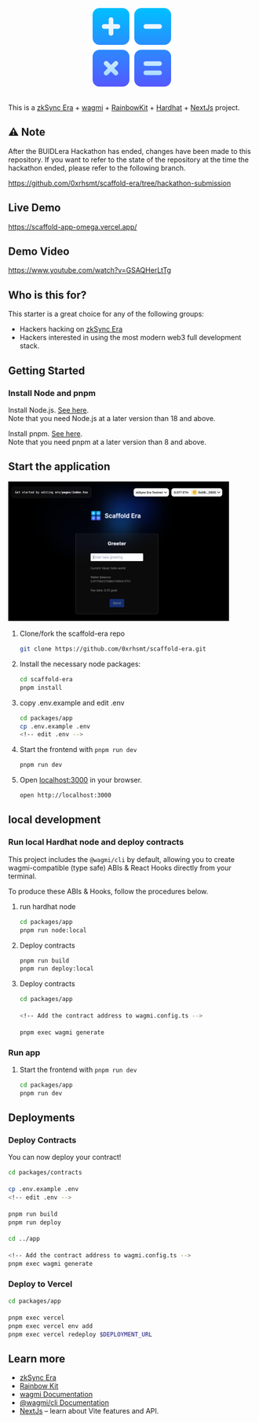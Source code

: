 <div align="center">
  <a href="https://era.zksync.io"><img alt="zkSync Era Scaffold" src="https://raw.githubusercontent.com/0xrhsmt/scaffold-era/main/docs/assets/icon.png" width=160></a>
  <br />
  <br />
</div>

This is a [zkSync Era](https://era.zksync.io/docs/) + [wagmi](https://wagmi.sh) + [RainbowKit](https://www.rainbowkit.com/) + [Hardhat](https://hardhat.org/) + [NextJs](https://nextjs.org/docs) project.

## ⚠️ Note
After the BUIDLera Hackathon has ended, changes have been made to this repository. If you want to refer to the state of the repository at the time the hackathon ended, please refer to the following branch.

https://github.com/0xrhsmt/scaffold-era/tree/hackathon-submission

## Live Demo

https://scaffold-app-omega.vercel.app/

## Demo Video

https://www.youtube.com/watch?v=GSAQHerLtTg

## Who is this for?

This starter is a great choice for any of the following groups:

- Hackers hacking on [zkSync Era](https://era.zksync.io/docs/)
- Hackers interested in using the most modern web3 full development stack.

## Getting Started

### Install Node and pnpm

Install Node.js. [See here](https://nodejs.org/en/download/).<br>
Note that you need Node.js at a later version than 18 and above.

Install pnpm. [See here](https://pnpm.io/installation/).<br>
Note that you need pnpm at a later version than 8 and above.


## Start the application

<img width="450" alt="screenshot" src="https://raw.githubusercontent.com/0xrhsmt/scaffold-era/main/docs/assets/screenshot.png">

1. Clone/fork the scaffold-era repo

   ```sh
   git clone https://github.com/0xrhsmt/scaffold-era.git
   ```

2. Install the necessary node packages:

   ```sh
   cd scaffold-era
   pnpm install
   ```

3. copy .env.example and edit .env

   ```sh
   cd packages/app
   cp .env.example .env
   <!-- edit .env -->
   ```

4. Start the frontend with `pnpm run dev`

   ```sh
   pnpm run dev
   ```

5. Open [localhost:3000](http://localhost:3000) in your browser.

   ```sh
   open http://localhost:3000
   ```

## local development

### Run local Hardhat node and deploy contracts

This project includes the `@wagmi/cli` by default, allowing you to create wagmi-compatible (type safe) ABIs & React Hooks directly from your terminal.

To produce these ABIs & Hooks, follow the procedures below.

1. run hardhat node

   ```sh
   cd packages/app
   pnpm run node:local
   ```

2. Deploy contracts

   ```sh
   pnpm run build
   pnpm run deploy:local
   ```

3. Deploy contracts

   ```sh
   cd packages/app

   <!-- Add the contract address to wagmi.config.ts -->

   pnpm exec wagmi generate
   ```

### Run app

1. Start the frontend with `pnpm run dev`

   ```sh
   cd packages/app
   pnpm run dev
   ```

## Deployments

### Deploy Contracts

You can now deploy your contract!

```sh
cd packages/contracts

cp .env.example .env
<!-- edit .env -->

pnpm run build
pnpm run deploy

cd ../app

<!-- Add the contract address to wagmi.config.ts -->
pnpm exec wagmi generate
```

### Deploy to Vercel

```sh
cd packages/app

pnpm exec vercel
pnpm exec vercel env add
pnpm exec vercel redeploy $DEPLOYMENT_URL
```

## Learn more

- [zkSync Era](https://era.zksync.io/docs/)
- [Rainbow Kit](https://www.rainbowkit.com/)
- [wagmi Documentation](https://nextjs.org/docs)
- [@wagmi/cli Documentation](https://wagmi.sh/cli)
- [NextJs](https://nextjs.org/docs/ ) – learn about Vite features and API.

